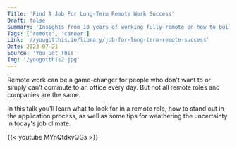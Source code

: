 ```yaml
---
Title: 'Find A Job For Long-Term Remote Work Success'
Draft: false
Summary: 'Insights from 10 years of working fully-remote on how to build a sustainable remote career.'
Tags: ['remote', 'career']
Link: '//yougotthis.io/library/job-for-long-term-remote-success'
Date: 2023-07-21
Source: 'You Got This'
Img: '/yougotthis2.jpg'
---
```


Remote work can be a game-changer for people who don't want to or simply can't commute to an office every day. But not all remote roles and companies are the same. 

In this talk you'll learn what to look for in a remote role, how to stand out in the application process, as well as some tips for weathering the uncertainty in today's job climate.

{{< youtube MYnQtdkvQGs >}}
